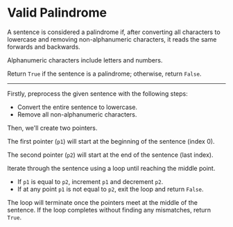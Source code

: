 # Valid Palindrome

A sentence is considered a palindrome if, after converting all characters to lowercase and removing non-alphanumeric characters, it reads the same forwards and backwards.

Alphanumeric characters include letters and numbers.

Return `True` if the sentence is a palindrome; otherwise, return `False`.

---

Firstly, preprocess the given sentence with the following steps:

- Convert the entire sentence to lowercase.
- Remove all non-alphanumeric characters.

Then, we'll create two pointers.

The first pointer (`p1`) will start at the beginning of the sentence (index 0).

The second pointer (`p2`) will start at the end of the sentence (last index).

Iterate through the sentence using a loop until reaching the middle point.

- If `p1` is equal to `p2`, increment `p1` and decrement `p2`.
- If at any point `p1` is not equal to `p2`, exit the loop and return `False`.

The loop will terminate once the pointers meet at the middle of the sentence. If the loop completes without finding any mismatches, return `True`.
